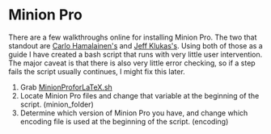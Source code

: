 <h1>Minion Pro</h1>

There are a few walkthroughs online for installing Minion Pro. The two that standout are <a href="http://carlo-hamalainen.net/blog/2007/12/11/installing-minion-pro-fonts">Carlo Hamalainen's</a> and <a href="http://jklukas.blogspot.com/2010/02/installing-minionpro-tex-package.html">Jeff Klukas's</a>. Using both of those as a guide I have created a bash script that runs with very little user intervention. The major caveat is that there is also very little error checking, so if a step fails the script usually continues, I might fix this later.


<ol>
  <li>Grab <a href="MinionProforLaTeX.sh">MinionProforLaTeX.sh</a></li>
  <li>Locate Minion Pro files and change that variable at the beginning of the script. (minion_folder)</li>
  <li>Determine which version of Minion Pro you have, and change which encoding file is used at the beginning of the script. (encoding)</li>
</ol>
